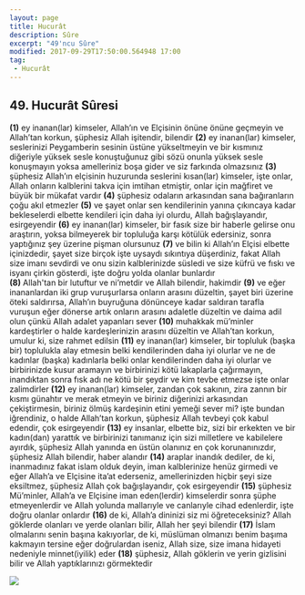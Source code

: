 ```yaml
---
layout: page
title: Hucurât
description: Sûre
excerpt: "49'ncu Sûre"
modified: 2017-09-29T17:50:00.564948 17:00
tag: 
 - Hucurât
---
```


## 49. Hucurât Sûresi

**(1)** ey inanan(lar) kimseler, Allah’ın ve Elçisinin önüne önüne geçmeyin ve Allah’tan korkun, şüphesiz Allah işitendir, bilendir 
**(2)** ey inanan(lar) kimseler, seslerinizi Peygamberin sesinin üstüne yükseltmeyin ve bir kısmınız diğeriyle yüksek sesle konuştuğunuz gibi sözü onunla yüksek sesle konuşmayın yoksa amelleriniz boşa gider ve siz farkında olmazsınız
**(3)** şüphesiz Allah’ın elçisinin huzurunda seslerini kısan(lar) kimseler, işte onlar, Allah onların kalblerini takva için imtihan etmiştir, onlar için mağfiret ve büyük  bir mükafat vardır
**(4)** şüphesiz odaların arkasından sana bağıranların çoğu akıl etmezler
**(5)** ve şayet onlar sen kendilerinin yanına çıkıncaya kadar bekleselerdi elbette kendileri için daha iyi olurdu, Allah bağışlayandır, esirgeyendir 
**(6)** ey inanan(lar) kimseler, bir fasık size bir haberle gelirse onu araştırın, yoksa bilmeyerek bir topluluğa karşı kötülük edersiniz, sonra yaptığınız şey üzerine pişman olursunuz
**(7)** ve bilin ki Allah’ın Elçisi elbette içinizdedir, şayet size birçok işte uysaydı sıkıntıya düşerdiniz, fakat Allah size imanı sevdirdi ve onu sizin kalblerinizde süsledi ve size küfrü ve fıskı ve isyanı çirkin gösterdi, işte doğru yolda olanlar bunlardır	
**(8)** Allah'tan bir lutuftur ve ni’metdir ve Allah bilendir, hakimdir
**(9)** ve eğer inananlardan iki grup vuruşurlarsa onların arasını düzeltin, şayet biri üzerine öteki saldırırsa, Allah’ın buyruğuna dönünceye kadar saldıran tarafla vuruşun eğer dönerse artık onların arasını adaletle düzeltin ve daima adil olun çünkü Allah adalet yapanları sever
**(10)** muhakkak mü’minler kardeştirler o halde kardeşlerinizin arasını düzeltin ve Allah’tan korkun, umulur ki, size rahmet edilsin
**(11)** ey inanan(lar) kimseler, bir topluluk (başka bir) toplulukla alay etmesin belki kendilerinden daha iyi olurlar ve ne de kadınlar (başka) kadınlarla belki onlar kendilerinden daha iyi olurlar ve birbirinizde kusur aramayın ve birbirinizi kötü lakaplarla çağırmayın, inandıktan sonra fısk adı ne kötü bir şeydir ve kim tevbe etmezse işte onlar zalimdirler
**(12)** ey inanan(lar) kimseler, zandan çok sakının, zira zannın bir kısmı günahtır ve merak etmeyin ve biriniz diğerinizi arkasından çekiştirmesin, biriniz ölmüş kardeşinin etini yemeği sever mi? işte bundan iğrendiniz, o halde Allah’tan korkun, şüphesiz Allah tevbeyi çok kabul edendir, çok esirgeyendir
**(13)** ey insanlar, elbette biz, sizi bir erkekten ve bir kadın(dan) yarattık ve birbirinizi tanımanız için sizi milletlere ve kabilelere ayırdık, şüphesiz Allah yanında en üstün olanınız en çok korunanınızdır, şüphesiz Allah bilendir, haber alandır 
**(14)** araplar inandık dediler, de ki, inanmadınız fakat islam olduk deyin, iman kalblerinize henüz girmedi ve eğer Allah’a ve Elçisine ita’at ederseniz, amellerinizden hiçbir şeyi size eksiltmez, şüphesiz Allah çok bağışlayandır, çok esirgeyendir
**(15)** şüphesiz Mü’minler, Allah’a ve Elçisine iman eden(lerdir) kimselerdir sonra şüphe etmeyenlerdir ve Allah yolunda mallarıyle ve canlarıyle cihad edenlerdir, işte doğru olanlar onlardır
**(16)** de ki, Allah’a dininizi siz mi öğreteceksiniz? Allah göklerde olanları ve yerde olanları bilir, Allah her şeyi bilendir
**(17)** İslam olmalarını senin başına kakıyorlar, de ki, müslüman olmanızı benim başıma kakmayın tersine eğer doğrulardan iseniz, Allah size, size imana hidayeti nedeniyle minnet(iyilik) eder 
**(18)** şüphesiz, Allah göklerin ve yerin gizlisini bilir ve Allah yaptıklarınızı görmektedir

![]({{site.url}}/images/altkenar.png)
